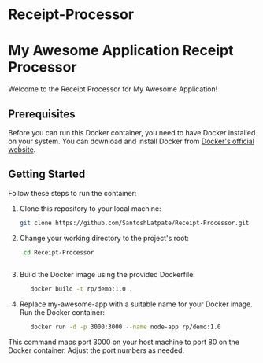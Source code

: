 # Receipt-Processor

# My Awesome Application Receipt Processor

Welcome to the Receipt Processor for My Awesome Application!

## Prerequisites

Before you can run this Docker container, you need to have Docker installed on your system. You can download and install Docker from [Docker's official website](https://docs.docker.com/get-docker/).

## Getting Started

Follow these steps to run the container:

1. Clone this repository to your local machine:

   ```bash
   git clone https://github.com/SantoshLatpate/Receipt-Processor.git

2. Change your working directory to the project's root:

   ```bash
    cd Receipt-Processor
    
3. Build the Docker image using the provided Dockerfile:

   ```bash
      docker build -t rp/demo:1.0 .

4. Replace my-awesome-app with a suitable name for your Docker image.
    Run the Docker container:

   ```bash
      docker run -d -p 3000:3000 --name node-app rp/demo:1.0

This command maps port 3000 on your host machine to port 80 on the Docker container. Adjust the port numbers as needed.
